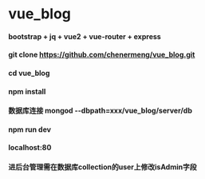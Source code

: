 # vue_blog
#### bootstrap + jq + vue2 + vue-router + express 
#### git clone https://github.com/chenermeng/vue_blog.git
#### cd vue_blog
#### npm install
#### 数据库连接 mongod --dbpath=xxx/vue_blog/server/db
#### npm run dev
#### localhost:80
#### 进后台管理需在数据库collection的user上修改isAdmin字段
